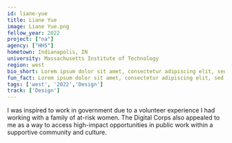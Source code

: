 ```yaml
---
id: liane-yue
title: Liane Yue
image: Liane Yue.png
fellow_year: 2022
project: ["na"]
agency: ["HHS"]
hometown: Indianapolis, IN
university: Massachusetts Institute of Technology
region: west
bio_short: Lorem ipsum dolor sit amet, consectetur adipiscing elit, sed do eiusmod tempor incididunt ut labore et dolore magna aliqua. Ut enim ad minim veniam, quis nostrud exercitation ullamco laboris nisi ut aliquip ex ea commodo consequat. 
fun_fact: Lorem ipsum dolor sit amet, consectetur adipiscing elit, sed do eiusmod tempor incididunt ut labore et dolore magna aliqua. Ut quis nostrud laboris. nisi ut aliquip ex ea commodo consequat.
tags: ['west', '2022','Design']
track: ['Design']
---
```


I was inspired to work in government due to a volunteer experience I had working with a family of at-risk women. The Digital Corps also appealed to me as a way to access high-impact opportunities in public work within a supportive community and culture.